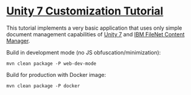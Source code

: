 # [Unity 7 Customization Tutorial](https://intellective-oss.github.io/u7-samples-crm-app/)

This tutorial implements a very basic application that uses only simple document management capabilities of 
[Unity 7](https://www.intellective.com/unity) and
[IBM FileNet Content Manager](https://www.ibm.com/products/filenet-content-manager).

Build in development mode (no JS obfuscation/minimization):
```
mvn clean package -P web-dev-mode
```
Build for production with Docker image:
```
mvn clean package -P docker
```